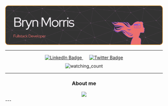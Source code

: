 ![Header](./github-header-resized.png)

---

<div id="badges" align="center" style="margin: 10px;">
  <a style="margin: 10px;" href="[your-linkedin-URL](https://www.linkedin.com/in/brynfor-morris/)">
    <img src="https://img.shields.io/badge/LinkedIn-blue?style=for-the-badge&logo=linkedin&logoColor=white" alt="LinkedIn Badge"/>
  </a>
<!--   <a href="[your-medium-URL](https://medium.com/@brynfor.g.c.morris)">
    <img />
  </a> -->
  <a style="margin: 10px;" href="[your-twitter-URL](https://twitter.com/BrynMorris23)">
    <img src="https://img.shields.io/badge/Twitter-blue?style=for-the-badge&logo=twitter&logoColor=white" alt="Twitter Badge"/>
  </a>
</div>
<div align="center" style="margin: 10px;">
   <img src="https://komarev.com/ghpvc/?username=bryn-morris&color=EE6F6E" alt="watching_count" />
</div>

---
<div id="aboutme" align="center">
  <h3 align="center">About me</h3>
  <p></p>
  <img src="[![GitHub Streak](https://github-readme-streak-stats.herokuapp.com?user=bryn-morris&ring=EB5454&background=333333&fire=FF8484&sideNums=FFCA3ACA&currStreakNum=FFA62C&border=BB7A20&stroke=8B4140&currStreakLabel=FFA62C&sideLabels=FFCA3ACA&dates=D6D2D7FD)](https://git.io/streak-stats)"/>
</div>
---

<!-- ### Hi there 👋 

<!--
**bryn-morris/bryn-morris** is a ✨ _special_ ✨ repository because its `README.md` (this file) appears on your GitHub profile.

Here are some ideas to get you started:

- 🔭 I’m currently working on ...
- 🌱 I’m currently learning ...
- 👯 I’m looking to collaborate on ...
- 🤔 I’m looking for help with ...
- 💬 Ask me about ...
- 📫 How to reach me: ...
- 😄 Pronouns: ...
- ⚡ Fun fact: ...
-->
